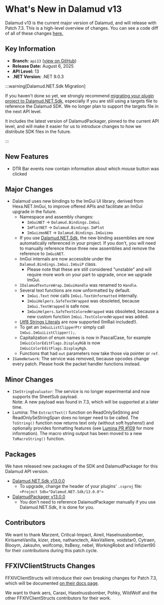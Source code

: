 # What's New in Dalamud v13

Dalamud v13 is the current major version of Dalamud, and will release with Patch
7.3. This is a high-level overview of changes. You can see a code diff of all of
these changes [here.](https://github.com/goatcorp/dalamud/compare/master...api13)

## Key Information

- **Branch:** `api13`
  ([view on GitHub](https://github.com/goatcorp/Dalamud/tree/net3))
- **Release Date:** August 6, 2025
- **API Level:** 13
- **.NET Version:** .NET 9.0.3

:::warning\[Dalamud.NET.Sdk Migration]

If you haven't done so yet, we strongly recommend
[migrating your plugin project to Dalamud.NET.Sdk](/plugin-development/how-tos/v12-sdk-migration),
especially if you are still using a targets file to reference the Dalamud SDK.
We no longer plan to support the targets file in the next API level.

It includes the latest version of DalamudPackager, pinned to the current API
level, and will make it easier for us to introduce changes to how we distribute
SDK files in the future.

:::

## New Features
- DTR Bar events now contain information about which mouse button was clicked

## Major Changes
- Dalamud uses new bindings to the ImGui UI library, derived from Hexa.NET.ImGui, to improve offered APIs and facilitate an ImGui upgrade in the future.
  - Namespace and assembly changes:
    - `ImGuiNET` → `Dalamud.Bindings.ImGui`
    - `ImPlotNET` → `Dalamud.Bindings.ImPlot`
    - `ImGuizmoNET` → `Dalamud.Bindings.ImGuizmo`
  - If you use [Dalamud.NET.Sdk](/plugin-development/how-tos/v12-sdk-migration), the new binding assemblies are now automatically referenced in your project. If you don't, you will need to manually reference these three new assemblies and remove the reference to `ImGuiNET`.
  - ImGui internals are now accessible under the `Dalamud.Bindings.ImGui.ImGuiP` class.
    - Please note that these are still considered "unstable" and will require more work on your part to upgrade, once we upgrade ImGui.
  - `IDalamudTextureWrap.ImGuiHandle` was renamed to `Handle`.
  - Several text functions are now unformatted by default.
    - `ImGui.Text` now calls `ImGui.TextUnformatted` internally.
    - `ImGuiHelpers.SafeTextWrapped` was obsoleted, because `ImGui.TextWrapped` is safe now.
    - `ImGuiHelpers.SafeTextColoredWrapped` was obsoleted, because a new custom function `ImGui.TextColoredWrapped` was added.
  - [Utf8 Strings Literals](https://learn.microsoft.com/en-us/dotnet/csharp/language-reference/proposals/csharp-11.0/utf8-string-literals) are now supported (ImRaii included!). 
  - To get an `ImGuiListClipperPtr` simply call `ImGui.ImGuiListClipper();`.
  - Capitalization of enum names is now in PascalCase, for example `ImGuiColorEditFlags.DisplayRGB` is now `ImGuiColorEditFlags.DisplayRgb`.
  - Functions that had `out` parameters now take those via pointer or `ref`.
- `IGameNetwork`: The service was removed, because opcodes change every patch. Please hook the packet handler functions instead.

## Minor Changes

- `ISeStringEvaluator`: The service is no longer experimental and now supports the SheetSub payload.  
  Note: A new payload was found in 7.3, which will be supported at a later time.
- Lumina: The `ExtractText()` function on ReadOnlySeString and ReadOnlySeStringSpan does no longer need to be called. The `ToString()` function now returns text only (without soft hyphens!) and optionally provides formatting features (see [Lumina PR #109](https://github.com/NotAdam/Lumina/pull/109) for more information). The macro string output has been moved to a new `ToMacroString()` function.

## Packages

We have released new packages of the SDK and DalamudPackager for this Dalamud
API version.

- [Dalamud.NET.Sdk v13.0.0](https://www.nuget.org/packages/Dalamud.NET.Sdk/13.0.0)
  - To upgrade, change the header of your plugins' `.csproj` file:
    `<Project Sdk="Dalamud.NET.Sdk/13.0.0">`
- [DalamudPackager v13.0.0](https://www.nuget.org/packages/DalamudPackager/13.0.0)
  - You don't need to reference DalamudPackager manually if you use Dalamud.NET.Sdk, it is done for you.

## Contributors

We want to thank Marzent, Critical-Impact, Aireil, Haselnussbomber,
KirisameVanilla, kizer, zbee, nathanctech, AlexValliere, voidstar0, Cytraen,
Blooym, Jaksuhn, wolfcomp, ItsBexy, nebel, WorkingRobot and Infiziert90 for
their contributions during this patch cycle.

## FFXIVClientStructs Changes

FFXIVClientStructs will introduce their own breaking changes for Patch 7.3,
which will be documented
[on their docs page](https://ffxiv.wildwolf.dev/docs/breaking/7.3.html).

We want to thank aers, Caraxi, Haselnussbomber, Pohky, WildWolf and the other
FFXIVClientStructs contributors for their work.
